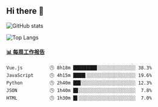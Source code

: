 ## Hi there 👋

![GitHub stats](https://github-readme-stats.orilight.top/api?username=orilights)

![Top Langs](https://github-readme-stats.orilight.top/api/top-langs/?username=orilights&layout=compact)

<!-- waka-box start -->
#### <a href="https://gist.github.com/92c8d5b388768c10efcba86e82b7c4fb" target="_blank">📊 每周工作报告</a>
```text
Vue.js          🕓 8h18m ████████▊░░░░░░░░░░░░░░ 38.3%
JavaScript      🕓 4h15m ████▌░░░░░░░░░░░░░░░░░░ 19.6%
Python          🕓 2h40m ██▊░░░░░░░░░░░░░░░░░░░░ 12.3%
JSON            🕓 1h40m █▊░░░░░░░░░░░░░░░░░░░░░  7.8%
HTML            🕓 1h30m █▌░░░░░░░░░░░░░░░░░░░░░  7.0%
```
<!-- Powered by https://github.com/journey-ad/waka-box-go . -->
<!-- waka-box end -->
